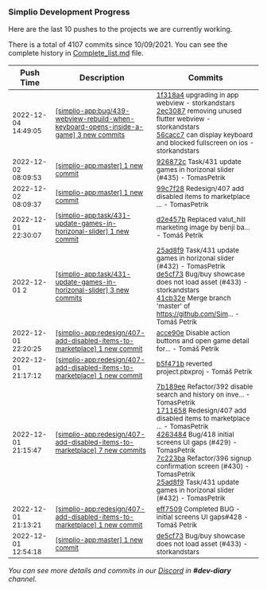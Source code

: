 
### Simplio Development Progress

Here are the last 10 pushes to the projects we are currently working.

There is a total of 4107 commits since 10/09/2021. You can see the complete history in
 [Complete_list.md](Complete_list.md) file.

| Push Time | Description | Commits |
| --- | --- | --- |
| <sub>2022-12-04 14:49:05</sub> | <sub>[[simplio-app:bug/439\-webview\-rebuild\-when\-keyboard\-opens\-inside\-a\-game] 3 new commits](https://github.com/SimplioOfficial/simplio-app/compare/926872cf971e...56cacc7da5bf)</sub> | <sub>[1f318a4](https://github.com/SimplioOfficial/simplio-app/commit/1f318a4a2b9157697c0a12e324df32d128642d31) upgrading in app webview - storkandstars<br>[2ec3087](https://github.com/SimplioOfficial/simplio-app/commit/2ec308745b39dccaaeebf78301cfc784c7d803fa) removing unused flutter webview - storkandstars<br>[56cacc7](https://github.com/SimplioOfficial/simplio-app/commit/56cacc7da5bfecaa6b1f4b1a5693b1fda256e063) can display keyboard and blocked fullscreen on ios - storkandstars</sub> |
| <sub>2022-12-02 08:09:53</sub> | <sub>[[simplio-app:master] 1 new commit](https://github.com/SimplioOfficial/simplio-app/commit/926872cf971ed83210bb08e0cee155383110f03e)</sub> | <sub>[926872c](https://github.com/SimplioOfficial/simplio-app/commit/926872cf971ed83210bb08e0cee155383110f03e) Task/431 update games in horizonal slider (#435) - TomasPetrik</sub> |
| <sub>2022-12-02 08:09:37</sub> | <sub>[[simplio-app:master] 1 new commit](https://github.com/SimplioOfficial/simplio-app/commit/99c7f2896a5492f5db476b2cf223259bb5eb01d7)</sub> | <sub>[99c7f28](https://github.com/SimplioOfficial/simplio-app/commit/99c7f2896a5492f5db476b2cf223259bb5eb01d7) Redesign/407 add disabled items to marketplace ... - TomasPetrik</sub> |
| <sub>2022-12-01 22:30:07</sub> | <sub>[[simplio-app:task/431\-update\-games\-in\-horizonal\-slider] 1 new commit](https://github.com/SimplioOfficial/simplio-app/commit/d2e457b1ebb30e16f57398ca7791c312a622534b)</sub> | <sub>[d2e457b](https://github.com/SimplioOfficial/simplio-app/commit/d2e457b1ebb30e16f57398ca7791c312a622534b) Replaced valut_hill marketing image by benji ba... - Tomáš Petrík</sub> |
| <sub>2022-12-01 2</sub> | <sub>[[simplio-app:task/431\-update\-games\-in\-horizonal\-slider] 3 new commits](https://github.com/SimplioOfficial/simplio-app/compare/b58c41dd52b4...41cb32e7a992)</sub> | <sub>[25ad8f9](https://github.com/SimplioOfficial/simplio-app/commit/25ad8f9d5ddfb3364172f78b76aec52b26a74d25) Task/431 update games in horizonal slider (#432) - TomasPetrik<br>[de5cf73](https://github.com/SimplioOfficial/simplio-app/commit/de5cf73d30550608c4bcf225dfc50f91a3e06dfb) Bug/buy showcase does not load asset (#433) - storkandstars<br>[41cb32e](https://github.com/SimplioOfficial/simplio-app/commit/41cb32e7a992210393a62fefaf6c4f4e9daafd16) Merge branch 'master' of https://github.com/Sim... - Tomáš Petrík</sub> |
| <sub>2022-12-01 22:20:25</sub> | <sub>[[simplio-app:redesign/407\-add\-disabled\-items\-to\-marketplace] 1 new commit](https://github.com/SimplioOfficial/simplio-app/commit/acce90e70e525e98c837c0a6375868d3206b92d7)</sub> | <sub>[acce90e](https://github.com/SimplioOfficial/simplio-app/commit/acce90e70e525e98c837c0a6375868d3206b92d7) Disable action buttons and open game detail for... - Tomáš Petrík</sub> |
| <sub>2022-12-01 21:17:12</sub> | <sub>[[simplio-app:redesign/407\-add\-disabled\-items\-to\-marketplace] 1 new commit](https://github.com/SimplioOfficial/simplio-app/commit/b5f471b7db4bbbf73b7aa7227c089db823997a3d)</sub> | <sub>[b5f471b](https://github.com/SimplioOfficial/simplio-app/commit/b5f471b7db4bbbf73b7aa7227c089db823997a3d) reverted project.pbxproj - Tomáš Petrík</sub> |
| <sub>2022-12-01 21:15:47</sub> | <sub>[[simplio-app:redesign/407\-add\-disabled\-items\-to\-marketplace] 7 new commits](https://github.com/SimplioOfficial/simplio-app/compare/eff75098e5b8...9cbd4ef7766d)</sub> | <sub>[7b189ee](https://github.com/SimplioOfficial/simplio-app/commit/7b189ee86eb81ef80f476ccab36d9260523c90b3) Refactor/392 disable search and history on inve... - TomasPetrik<br>[1711658](https://github.com/SimplioOfficial/simplio-app/commit/171165824340e91434444155564d8d13222879ec) Redesign/407 add disabled items to marketplace ... - TomasPetrik<br>[4263484](https://github.com/SimplioOfficial/simplio-app/commit/42634849c61e25ed61e07c5f8e4cd6191e6d6190) Bug/418 initial screens UI gaps (#429) - TomasPetrik<br>[7c223ba](https://github.com/SimplioOfficial/simplio-app/commit/7c223ba4e98f39eae4240f4b79488a292775c5ba) Refactor/396 signup confirmation screen (#430) - TomasPetrik<br>[25ad8f9](https://github.com/SimplioOfficial/simplio-app/commit/25ad8f9d5ddfb3364172f78b76aec52b26a74d25) Task/431 update games in horizonal slider (#432) - TomasPetrik</sub> |
| <sub>2022-12-01 21:13:21</sub> | <sub>[[simplio-app:redesign/407\-add\-disabled\-items\-to\-marketplace] 1 new commit](https://github.com/SimplioOfficial/simplio-app/commit/eff75098e5b82a84392bb7bce986d1ec333be913)</sub> | <sub>[eff7509](https://github.com/SimplioOfficial/simplio-app/commit/eff75098e5b82a84392bb7bce986d1ec333be913) Completed BUG - initial screens UI gaps#428 - Tomáš Petrík</sub> |
| <sub>2022-12-01 12:54:18</sub> | <sub>[[simplio-app:master] 1 new commit](https://github.com/SimplioOfficial/simplio-app/commit/de5cf73d30550608c4bcf225dfc50f91a3e06dfb)</sub> | <sub>[de5cf73](https://github.com/SimplioOfficial/simplio-app/commit/de5cf73d30550608c4bcf225dfc50f91a3e06dfb) Bug/buy showcase does not load asset (#433) - storkandstars</sub> |

_You can see more details and commits in our [Discord](https://discord.gg/aKhjuwZmdP) in **#dev-diary** channel._
